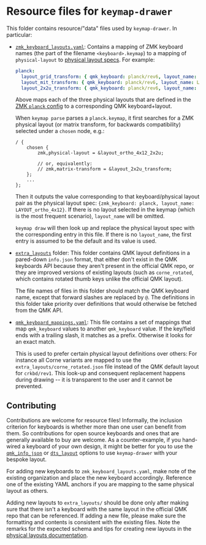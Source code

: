 # Resource files for `keymap-drawer`

This folder contains resource/"data" files used by `keymap-drawer`. In particular:

- [`zmk_keyboard_layouts.yaml`](zmk_keyboard_layouts.yaml): Contains a mapping of ZMK keyboard names (the part of the filename `<keyboard>.keymap`) to a mapping
  of `physical-layout` to [physical layout specs](../PHYSICAL_LAYOUTS.md). For example:

  ```yaml
  planck:
    layout_grid_transform: { qmk_keyboard: planck/rev6, layout_name: LAYOUT_ortho_4x12 }
    layout_mit_transform: { qmk_keyboard: planck/rev6, layout_name: LAYOUT_planck_1x2uC }
    layout_2x2u_transform: { qmk_keyboard: planck/rev6, layout_name: LAYOUT_planck_2x2u }
  ```

  Above maps each of the three physical layouts that are defined in the
  [ZMK `planck` config](https://github.com/zmkfirmware/zmk/blob/main/app/boards/arm/planck/planck_rev6.dts) to a corresponding QMK
  keyboard+layout.

  When `keymap parse` parses a `planck.keymap`, it first searches for a ZMK physical layout (or matrix transform, for backwards compatibility)
  selected under a `chosen` node, e.g.:

  ```dts
  / {
      chosen {
          zmk,physical-layout = &layout_ortho_4x12_2x2u;

          // or, equivalently:
          // zmk,matrix-transform = &layout_2x2u_transform;
      };
      ...
  };
  ```

  Then it outputs the value corresponding to that keyboard/physical layout pair as the physical layout spec: `{zmk_keyboard: planck, layout_name: LAYOUT_ortho_4x12}`.
  If there is no layout selected in the keymap (which is the most frequent scenario), `layout_name` will be omitted.

  `keymap draw` will then look up and replace the physical layout spec with the corresponding entry in this file.
  If there is no `layout_name`, the first entry is assumed to be the default and its value is used.

- [`extra_layouts`](extra_layouts/) folder: This folder contains QMK layout definitions in a pared-down `info.json` format, that either don't
  exist in the QMK keyboards API because they aren't present in the official QMK repo, or they are improved versions of existing
  layouts (such as `corne_rotated`, which contains rotated thumb keys unlike the official QMK layout).

  The file names of files in this folder should match the QMK keyboard name, except that forward slashes are replaced by `@`. The definitions
  in this folder take priority over definitions that would otherwise be fetched from the QMK API.

- [`qmk_keyboard_mappings.yaml`](qmk_keyboard_mappings.yaml): This file contains a set of mappings that map `qmk_keyboard` values to another
  `qmk_keyboard` value. If the key/field ends with a trailing slash, it matches as a prefix. Otherwise it looks for an exact match.

  This is used to prefer certain physical layout definitions over others: For instance all Corne variants are mapped to use
  the `extra_layouts/corne_rotated.json` file instead of the QMK default layout for `crkbd/rev1`.
  This look-up and consequent replacement happens during drawing -- it is transparent to the user and it cannot be prevented.

## Contributing

Contributions are welcome for resource files! Informally, the inclusion criterion for keyboards is whether more than one user can benefit from them.
So contributions for open source keyboards and ones that are generally available to buy are welcome. As a counter-example, if you hand-wired a keyboard
of your own design, it might be better for you to use the [`qmk_info_json`](../PHYSICAL_LAYOUTS.md#qmk-infojson-specification) or
[`dts_layout`](../PHYSICAL_LAYOUTS.md#zmk-devicetree-physical-layout-specification) options to use `keymap-drawer` with your bespoke layout.

For adding new keyboards to `zmk_keyboard_layouts.yaml`, make note of the existing organization and place the new keyboard accordingly. Reference one of the
existing YAML anchors if you are mapping to the same physical layout as others.

Adding new layouts to `extra_layouts/` should be done only after making sure that there isn't a keyboard with the same layout in the official QMK repo that
can be referenced. If adding a new file, please make sure the formatting and contents is consistent with the existing files. Note the remarks for the
expected schema and tips for creating new layouts in the [physical layouts documentation](../PHYSICAL_LAYOUTS.md).

